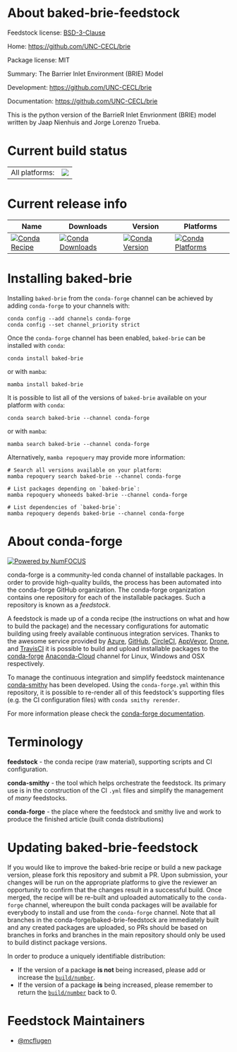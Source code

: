 About baked-brie-feedstock
==========================

Feedstock license: [BSD-3-Clause](https://github.com/conda-forge/baked-brie-feedstock/blob/main/LICENSE.txt)

Home: https://github.com/UNC-CECL/brie

Package license: MIT

Summary: The Barrier Inlet Environment (BRIE) Model

Development: https://github.com/UNC-CECL/brie

Documentation: https://github.com/UNC-CECL/brie

This is the python version of the BarrieR Inlet Envrionment (BRIE) model written
by Jaap Nienhuis and Jorge Lorenzo Trueba.


Current build status
====================


<table><tr><td>All platforms:</td>
    <td>
      <a href="https://dev.azure.com/conda-forge/feedstock-builds/_build/latest?definitionId=18763&branchName=main">
        <img src="https://dev.azure.com/conda-forge/feedstock-builds/_apis/build/status/baked-brie-feedstock?branchName=main">
      </a>
    </td>
  </tr>
</table>

Current release info
====================

| Name | Downloads | Version | Platforms |
| --- | --- | --- | --- |
| [![Conda Recipe](https://img.shields.io/badge/recipe-baked--brie-green.svg)](https://anaconda.org/conda-forge/baked-brie) | [![Conda Downloads](https://img.shields.io/conda/dn/conda-forge/baked-brie.svg)](https://anaconda.org/conda-forge/baked-brie) | [![Conda Version](https://img.shields.io/conda/vn/conda-forge/baked-brie.svg)](https://anaconda.org/conda-forge/baked-brie) | [![Conda Platforms](https://img.shields.io/conda/pn/conda-forge/baked-brie.svg)](https://anaconda.org/conda-forge/baked-brie) |

Installing baked-brie
=====================

Installing `baked-brie` from the `conda-forge` channel can be achieved by adding `conda-forge` to your channels with:

```
conda config --add channels conda-forge
conda config --set channel_priority strict
```

Once the `conda-forge` channel has been enabled, `baked-brie` can be installed with `conda`:

```
conda install baked-brie
```

or with `mamba`:

```
mamba install baked-brie
```

It is possible to list all of the versions of `baked-brie` available on your platform with `conda`:

```
conda search baked-brie --channel conda-forge
```

or with `mamba`:

```
mamba search baked-brie --channel conda-forge
```

Alternatively, `mamba repoquery` may provide more information:

```
# Search all versions available on your platform:
mamba repoquery search baked-brie --channel conda-forge

# List packages depending on `baked-brie`:
mamba repoquery whoneeds baked-brie --channel conda-forge

# List dependencies of `baked-brie`:
mamba repoquery depends baked-brie --channel conda-forge
```


About conda-forge
=================

[![Powered by
NumFOCUS](https://img.shields.io/badge/powered%20by-NumFOCUS-orange.svg?style=flat&colorA=E1523D&colorB=007D8A)](https://numfocus.org)

conda-forge is a community-led conda channel of installable packages.
In order to provide high-quality builds, the process has been automated into the
conda-forge GitHub organization. The conda-forge organization contains one repository
for each of the installable packages. Such a repository is known as a *feedstock*.

A feedstock is made up of a conda recipe (the instructions on what and how to build
the package) and the necessary configurations for automatic building using freely
available continuous integration services. Thanks to the awesome service provided by
[Azure](https://azure.microsoft.com/en-us/services/devops/), [GitHub](https://github.com/),
[CircleCI](https://circleci.com/), [AppVeyor](https://www.appveyor.com/),
[Drone](https://cloud.drone.io/welcome), and [TravisCI](https://travis-ci.com/)
it is possible to build and upload installable packages to the
[conda-forge](https://anaconda.org/conda-forge) [Anaconda-Cloud](https://anaconda.org/)
channel for Linux, Windows and OSX respectively.

To manage the continuous integration and simplify feedstock maintenance
[conda-smithy](https://github.com/conda-forge/conda-smithy) has been developed.
Using the ``conda-forge.yml`` within this repository, it is possible to re-render all of
this feedstock's supporting files (e.g. the CI configuration files) with ``conda smithy rerender``.

For more information please check the [conda-forge documentation](https://conda-forge.org/docs/).

Terminology
===========

**feedstock** - the conda recipe (raw material), supporting scripts and CI configuration.

**conda-smithy** - the tool which helps orchestrate the feedstock.
                   Its primary use is in the construction of the CI ``.yml`` files
                   and simplify the management of *many* feedstocks.

**conda-forge** - the place where the feedstock and smithy live and work to
                  produce the finished article (built conda distributions)


Updating baked-brie-feedstock
=============================

If you would like to improve the baked-brie recipe or build a new
package version, please fork this repository and submit a PR. Upon submission,
your changes will be run on the appropriate platforms to give the reviewer an
opportunity to confirm that the changes result in a successful build. Once
merged, the recipe will be re-built and uploaded automatically to the
`conda-forge` channel, whereupon the built conda packages will be available for
everybody to install and use from the `conda-forge` channel.
Note that all branches in the conda-forge/baked-brie-feedstock are
immediately built and any created packages are uploaded, so PRs should be based
on branches in forks and branches in the main repository should only be used to
build distinct package versions.

In order to produce a uniquely identifiable distribution:
 * If the version of a package **is not** being increased, please add or increase
   the [``build/number``](https://docs.conda.io/projects/conda-build/en/latest/resources/define-metadata.html#build-number-and-string).
 * If the version of a package **is** being increased, please remember to return
   the [``build/number``](https://docs.conda.io/projects/conda-build/en/latest/resources/define-metadata.html#build-number-and-string)
   back to 0.

Feedstock Maintainers
=====================

* [@mcflugen](https://github.com/mcflugen/)

